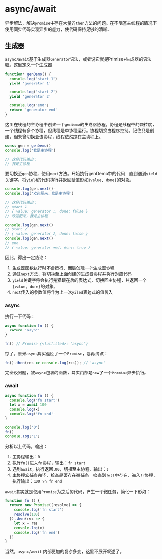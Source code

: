 # async/await

异步解法，解决`promise`中存在大量的`then`方法的问题。在不阻塞主线程的情况下使用同步代码实现异步的能力，使代码保持足够的清晰。

## 生成器

`async/await`基于生成器`Generator`语法，或者说它就是Primise+生成器的语法糖。这里定义一个生成器：

``` js
function* genDemo() {
  console.log("start 1")
  yield 'generator 1'

  console.log("start 2")
  yield 'generator 2'

  console.log("end")
  return 'generator end'
}
```

这里在线程的主协程中创建一个`genDemo`的生成器协程，协程是线程中的颗粒度，一个线程有多个协程，但线程是单协程运行。协程切换由程序控制。记住只是创建，但未曾切换至该协程，线程依然跑在主协程上。

``` js
const gen = genDemo()
console.log('我是主协程')

// 这段代码输出：
// 我是主协程
```

要切换至`gen`协程，使用`next`方法。开始执行genDemo中的代码，直到遇到`yield`关键字，将`yield`的代码执行并返回赋值形如`{value, done}`的对象。

``` js
console.log(gen.next())
console.log('欢迎肥来，我是主协程')

// 这段代码输出：
// start 1
// { value: generator 1, done: false }
// 欢迎肥来，我是主协程

console.log(gen.next())
// start 2
// { value: generator 2, done: false }
console.log(gen.next())
// end
// { value: generator end, done: true }
```

因此，得出一定结论：
1. 生成器函数执行时不会运行，而是创建一个生成器协程
2. 通过`next`方法，将切换至上面创建的生成器协程并执行对应代码
3. `yield`关键字将会执行完紧跟在后的表达式，切换回主协程，并返回一个`{value, done}`的对象。
4. `next`传入的参数值将作为上一次`yiled`表达式的值传入

### async

执行一下代码：

``` js
async function fn () {
  return 'async'
}

fn() // Promise {<fulfilled>: "async"}
```

惊了，原来`async`其实返回了一个`Promise`，那再试试：

``` js
fn().then(res => console.log(res)); // 'async'
```

完全没问题，被`async`包裹的函数，其实内部是`new`了一个`Promise`异步执行。

### await

``` js
async function fn () {
  console.log('fn start')
  let x = await 100
  console.log(x)
  console.log('fn end')
}

console.log('0')
fn()
console.log('1')
```

分析以上代码，输出：

1. 主协程输出：`0`
2. 执行`fn()`进入`fn`协程，输出：`fn start`
3. 遇到`await`，执行返回`100`，切换至主协程，输出：`1`
4. 主协程宏任务完毕，检查是否存在微任务，检查到`fn()`中存在，进入`fn`协程，执行输出：`100 \n fn end`

`await`其实就是使用`Promise`为之后的代码，产生一个微任务，简化一下形如：

``` js
function fn () {
  return new Promise((resolve) => {
    console.log('fn start')
    resolve(100)
  }).then(res => {
    let x = res
    console.log(x)
    console.log('fn end')
  })
}
```

当然，`async/await` 内部更加的复杂多变，这里不展开叙述了。
